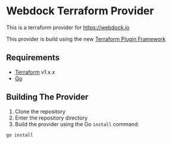# Webdock Terraform Provider

This is a terraform provider for https://webdock.io

This provider is build using the new [Terraform Plugin Framework](https://github.com/hashicorp/terraform-plugin-framework)

## Requirements

- [Terraform](https://developer.hashicorp.com/terraform/downloads) v1.x.x
- [Go](https://golang.org/doc/install)

## Building The Provider

1. Clone the repository
1. Enter the repository directory
1. Build the provider using the Go `install` command:

```shell
go install
```
